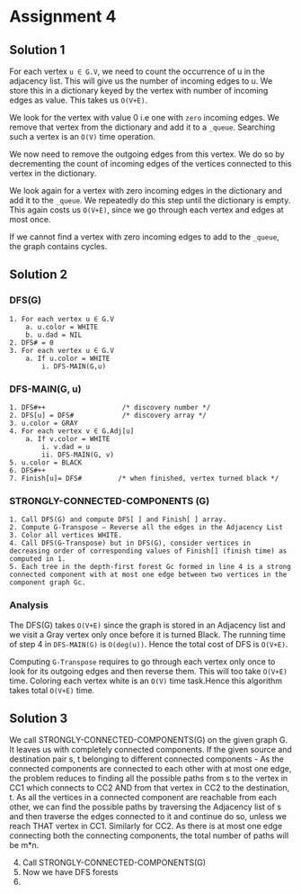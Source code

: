 # Assignment 4

## Solution 1

For each vertex `u ∈ G.V`, we need to count the occurrence of u in the adjacency list. This will give us the number of incoming edges to u. We store this in a dictionary keyed by the vertex with number of incoming edges as value. This takes us `O(V+E)`.

We look for the vertex with value 0 i.e one with `zero` incoming edges. We remove that vertex from the dictionary and add it to a `_queue`. Searching such a vertex is an `O(V)` time operation.

We now need to remove the outgoing edges from this vertex. We do so by decrementing the count of incoming edges of the vertices connected to this vertex in the dictionary.

We look again for a vertex with zero incoming edges in the dictionary and add it to the `_queue`. We repeatedly do this step until the dictionary is empty. This again costs us `O(V+E)`, since we go through each vertex and edges at most once.

If we cannot find a vertex with zero incoming edges to add to the `_queue`, the graph contains cycles.

## Solution 2

### DFS(G)

```[C]
1. For each vertex u ∈ G.V
    a. u.color = WHITE
    b. u.dad = NIL
2. DFS# = 0
3. For each vertex u ∈ G.V
    a. If u.color = WHITE
        i. DFS-MAIN(G,u)
```

### DFS-MAIN(G, u)

```[C++]
1. DFS#++                   /* discovery number */
2. DFS[u] = DFS#            /* discovery array */
3. u.color = GRAY
4. For each vertex v ∈ G.Adj[u]
    a. If v.color = WHITE
        i. v.dad = u
        ii. DFS-MAIN(G, v)
5. u.color = BLACK
6. DFS#++
7. Finish[u]= DFS#         /* when finished, vertex turned black */
```

### STRONGLY-CONNECTED-COMPONENTS (G)

```[C]
1. Call DFS(G) and compute DFS[ ] and Finish[ ] array.
2. Compute G-Transpose – Reverse all the edges in the Adjacency List
3. Color all vertices WHITE.
4. Call DFS(G-Transpose) but in DFS(G), consider vertices in decreasing order of corresponding values of Finish[] (finish time) as computed in 1.
5. Each tree in the depth-first forest Gc formed in line 4 is a strong connected component with at most one edge between two vertices in the component graph Gc.
```

### Analysis

The DFS(G) takes `O(V+E)` since the graph is stored in an Adjacency list and we visit a Gray vertex only once before it is turned Black. The running time of step 4 in `DFS-MAIN(G)` is `O(deg(u))`. Hence the total cost of DFS is `O(V+E)`.

Computing `G-Transpose` requires to go through each vertex only once to look for its outgoing edges and then reverse them. This will too take `O(V+E)` time. Coloring each vertex white is an `O(V)` time task.Hence this algorithm takes total `O(V+E)` time.

## Solution 3

We call STRONGLY-CONNECTED-COMPONENTS(G) on the given graph G. It leaves us with completely connected components. If the given source and destination pair s, t belonging to different connected components - As the connected components are connected to each other with at most one edge, the problem reduces to finding all the possible paths from s to the vertex in CC1 which connects to CC2 AND from that vertex in CC2 to the destination, t. As all the vertices in a connected component are reachable from each other, we can find the possible paths by traversing the Adjacency list of s and then traverse the edges connected to it and continue do so, unless we reach THAT vertex in CC1. Similarly for CC2. As there is at most one edge connecting both the connecting components, the total number of paths will be m*n.
 
4.	Call STRONGLY-CONNECTED-COMPONENTS(G)
5.	Now we have DFS forests
6.	

